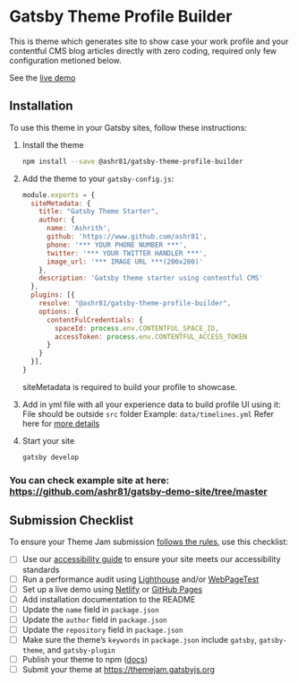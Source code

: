 # Gatsby Theme Profile Builder

This is theme which generates site to show case your work profile and your contentful CMS blog articles directly with zero coding, required only few configuration metioned below.

See the [live demo](https://frosty-payne-d3021b.netlify.com/)

## Installation

To use this theme in your Gatsby sites, follow these instructions:

1.  Install the theme
    ```sh
    npm install --save @ashr81/gatsby-theme-profile-builder
    ```

2.  Add the theme to your `gatsby-config.js`:
    ```js
    module.exports = {
      siteMetadata: {
        title: "Gatsby Theme Starter",
        author: {
          name: 'Ashrith',
          github: 'https://www.github.com/ashr81',
          phone: '*** YOUR PHONE NUMBER ***',
          twitter: '*** YOUR TWITTER HANDLER ***',
          image_url: '*** IMAGE URL ***(200x200)'    
        },
        description: 'Gatsby theme starter using contentful CMS'
      },
      plugins: [{
        resolve: "@ashr81/gatsby-theme-profile-builder",
        options: {
          contentFulCredentials: {
            spaceId: process.env.CONTENTFUL_SPACE_ID,
            accessToken: process.env.CONTENTFUL_ACCESS_TOKEN
          }
        }
      }],
    }

    ```
    siteMetadata is required to build your profile to showcase.
3. Add in yml file with all your experience data to build profile UI using it:
    File should be outside `src` folder
    Example: `data/timelines.yml`
    Refer here for [more details](https://github.com/ashr81/gatsby-demo-site/tree/master/data)

4.  Start your site
    ```sh
    gatsby develop
    ```
### You can check example site at here: https://github.com/ashr81/gatsby-demo-site/tree/master

## Submission Checklist

To ensure your Theme Jam submission [follows the rules](https://themejam.gatsbyjs.org/rules), use this checklist:

- [ ] Use our [accessibility guide][a11y] to ensure your site meets our accessibility standards
- [ ] Run a performance audit using [Lighthouse][] and/or [WebPageTest][]
- [ ] Set up a live demo using [Netlify][] or [GitHub Pages][]
- [ ] Add installation documentation to the README
- [ ] Update the `name` field in `package.json`
- [ ] Update the `author` field in `package.json`
- [ ] Update the `repository` field in `package.json`
- [ ] Make sure the theme’s `keywords` in `package.json` include `gatsby`, `gatsby-theme`, and `gatsby-plugin`
- [ ] Publish your theme to npm ([docs][npmpublish])
- [ ] Submit your theme at https://themejam.gatsbyjs.org

[a11y]: https://gatsbyjs.org/docs/making-your-site-accessible#how-to-improve-accessibility
[Lighthouse]: https://developers.google.com/web/tools/lighthouse/
[axe]: https://www.deque.com/axe/
[WebPageTest]: http://webpagetest.org/
[Netlify]: https://netlify.com
[GitHub Pages]: https://pages.github.com/
[npmpublish]: https://docs.npmjs.com/cli/publish
